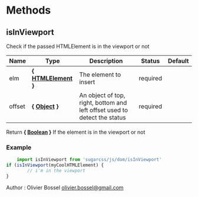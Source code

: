 # Methods


## isInViewport

Check if the passed HTMLElement is in the viewport or not



Name  |  Type  |  Description  |  Status  |  Default
------------  |  ------------  |  ------------  |  ------------  |  ------------
elm  |  **{ [HTMLElement](https://developer.mozilla.org/fr/docs/Web/API/HTMLElement) }**  |  The element to insert  |  required  |
offset  |  **{ [Object](https://developer.mozilla.org/fr/docs/Web/JavaScript/Reference/Objets_globaux/Object) }**  |  An object of top, right, bottom and left offset used to detect the status  |  required  |

Return **{ [Boolean](https://developer.mozilla.org/fr/docs/Web/JavaScript/Reference/Objets_globaux/Boolean) }** If the element is in the viewport or not

### Example
```js
	import isInViewport from 'sugarcss/js/dom/isInViewport'
if (isInViewport(myCoolHTMLElement) {
		// i'm in the viewport
}
```
Author : Olivier Bossel <olivier.bossel@gmail.com>